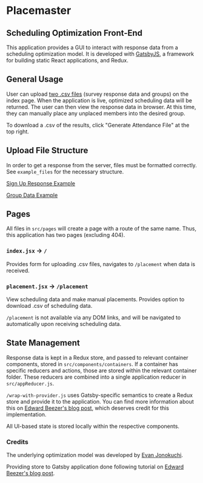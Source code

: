 # Placemaster
## Scheduling Optimization Front-End
This application provides a GUI to interact with response data from a scheduling optimization model. It is developed with [GatsbyJS](https://www.gatsbyjs.org/), a framework for building static React applications, and Redux.

## General Usage
User can upload [two .csv files](/example_files/) (survey response data and groups) on the index page. When the application is live, optimized scheduling data will be returned. The user can then view the response data in browser. At this time, they can manually place any unplaced members into the desired group.

To download a .csv of the results, click "Generate Attendance File" at the top right.

## Upload File Structure
In order to get a response from the server, files must be formatted correctly. See `example_files` for the necessary structure.

[Sign Up Response Example](/example_files/SignUp_Responses_Example.csv)

[Group Data Example](/example_files/Groups_Example.csv)

## Pages
All files in `src/pages` will create a page with a route of the same name.
Thus, this application has two pages (excluding 404).

### `index.jsx` -> `/`

Provides form for uploading .csv files, navigates to `/placement` when data is received.

### `placement.jsx` -> `/placement`

View scheduling data and make manual placements. Provides option to download .csv of scheduling data.

`/placement` is not available via any DOM links, and will be navigated to automatically upon receiving scheduling data.

## State Management
Response data is kept in a Redux store, and passed to relevant container components, stored in `src/components/containers`. If a container has specific reducers and actions, those are stored within the relevant container folder. These reducers are combined into a single application reducer in `src/appReducer.js`.

`/wrap-with-provider.js` uses Gatsby-specific semantics to create a Redux store and provide it to the application. You can find more information about this on [Edward Beezer's blog post](https://www.edwardbeazer.com/setting-up-redux-with-gatsbyjs-v2/), which deserves credit for this implementation.

All UI-based state is stored locally within the respective components.

### Credits
The underlying optimization model was developed by [Evan Jonokuchi](https://github.com/ejonokuchi).

Providing store to Gatsby application done following tutorial on [Edward Beezer's blog post](https://www.edwardbeazer.com/setting-up-redux-with-gatsbyjs-v2/).